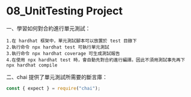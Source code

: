 # 08_UnitTesting Project

一、學習如何對合約進行單元測試： 
```
1.在 hardhat 框架中，單元測試腳本可以放置於 test 目錄下
2.執行命令 npx hardhat test 可執行單元測試
3.執行命令 npx hardhat coverage 可生成測試報告
4.在使用 npx hardhat test 時，會自動先對合約進行編譯。因此不須用測試事先再下 npx hardhat compile
```

二、chai 提供了單元測試所需要的斷言庫：
```javascript
const { expect } = require("chai");
```

